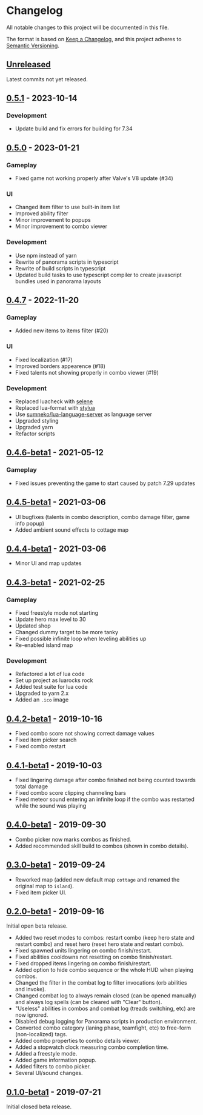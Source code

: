 # Changelog

All notable changes to this project will be documented in this file.

The format is based on [Keep a Changelog][kacl], and this project adheres to
[Semantic Versioning][semver].

## [Unreleased][unreleased]

Latest commits not yet released.

## [0.5.1] - 2023-10-14

### Development

- Update build and fix errors for building for 7.34

## [0.5.0] - 2023-01-21

### Gameplay

- Fixed game not working properly after Valve's V8 update (#34)

### UI

- Changed item filter to use built-in item list
- Improved ability filter
- Minor improvement to popups
- Minor improvement to combo viewer

### Development

- Use npm instead of yarn
- Rewrite of panorama scripts in typescript
- Rewrite of build scripts in typescript
- Updated build tasks to use typescript compiler to create javascript bundles used in panorama layouts

## [0.4.7] - 2022-11-20

### Gameplay

- Added new items to items filter (#20)

### UI

- Fixed localization (#17)
- Improved borders appearence (#18)
- Fixed talents not showing properly in combo viewer (#19)

### Development

- Replaced luacheck with [selene](https://github.com/Kampfkarren/selene)
- Replaced lua-format with [stylua](https://github.com/JohnnyMorganz/StyLua)
- Use [sumneko/lua-language-server](https://github.com/sumneko/lua-language-server) as language server
- Upgraded styling
- Upgraded yarn
- Refactor scripts

## [0.4.6-beta1] - 2021-05-12

### Gameplay

- Fixed issues preventing the game to start caused by patch 7.29 updates

## [0.4.5-beta1] - 2021-03-06

- UI bugfixes (talents in combo description, combo damage filter, game info popup)
- Added ambient sound effects to cottage map

## [0.4.4-beta1] - 2021-03-06

- Minor UI and map updates

## [0.4.3-beta1] - 2021-02-25

### Gameplay

- Fixed freestyle mode not starting
- Update hero max level to 30
- Updated shop
- Changed dummy target to be more tanky
- Fixed possible infinite loop when leveling abilities up
- Re-enabled island map

### Development

- Refactored a lot of lua code
- Set up project as luarocks rock
- Added test suite for lua code
- Upgraded to yarn 2.x
- Added an `.ico` image

## [0.4.2-beta1] - 2019-10-16

- Fixed combo score not showing correct damage values
- Fixed item picker search
- Fixed combo restart

## [0.4.1-beta1] - 2019-10-03

- Fixed lingering damage after combo finished not being counted towards total
  damage
- Fixed combo score clipping channeling bars
- Fixed meteor sound entering an infinite loop if the combo was restarted
  while the sound was playing

## [0.4.0-beta1] - 2019-09-30

- Combo picker now marks combos as finished.
- Added recommended skill build to combos (shown in combo details).

## [0.3.0-beta1] - 2019-09-24

- Reworked map (added new default map `cottage` and renamed the original map
  to `island`).
- Fixed item picker UI.

## [0.2.0-beta1] - 2019-09-16

Initial open beta release.

- Added two reset modes to combos: restart combo (keep hero state and restart
  combo) and reset hero (reset hero state and restart combo).
- Fixed spawned units lingering on combo finish/restart.
- Fixed abilities cooldowns not resetting on combo finish/restart.
- Fixed dropped items lingering on combo finish/restart.
- Added option to hide combo sequence or the whole HUD when playing combos.
- Changed the filter in the combat log to filter invocations (orb abilities and
  invoke).
- Changed combat log to always remain closed (can be opened manually) and
  always log spells (can be cleared with "Clear" button).
- "Useless" abilities in combos and combat log (treads switching, etc) are now
  ignored.
- Disabled debug logging for Panorama scripts in production environment.
- Converted combo category (laning phase, teamfight, etc) to free-form
  (non-localized) tags.
- Added combo properties to combo details viewer.
- Added a stopwatch clock measuring combo completion time.
- Added a freestyle mode.
- Added game information popup.
- Added filters to combo picker.
- Several UI/sound changes.

## [0.1.0-beta1] - 2019-07-21

Initial closed beta release.

[0.1.0-beta1]: https://github.com/13k/invokation/releases/tag/v0.1.0-beta1
[0.2.0-beta1]: https://github.com/13k/invokation/releases/tag/v0.2.0-beta1
[0.3.0-beta1]: https://github.com/13k/invokation/releases/tag/v0.3.0-beta1
[0.4.0-beta1]: https://github.com/13k/invokation/releases/tag/v0.4.0-beta1
[0.4.1-beta1]: https://github.com/13k/invokation/releases/tag/v0.4.1-beta1
[0.4.2-beta1]: https://github.com/13k/invokation/releases/tag/v0.4.2-beta1
[0.4.3-beta1]: https://github.com/13k/invokation/releases/tag/v0.4.3-beta1
[0.4.4-beta1]: https://github.com/13k/invokation/releases/tag/v0.4.4-beta1
[0.4.5-beta1]: https://github.com/13k/invokation/releases/tag/v0.4.5-beta1
[0.4.6-beta1]: https://github.com/13k/invokation/releases/tag/v0.4.6-beta1
[0.4.7]: https://github.com/13k/invokation/releases/tag/v0.4.7
[0.5.0]: https://github.com/13k/invokation/releases/tag/v0.5.0
[0.5.1]: https://github.com/13k/invokation/releases/tag/v0.5.1
[unreleased]: https://github.com/13k/invokation/compare/v0.5.1...HEAD
[kacl]: https://keepachangelog.com/en/1.0.0/
[semver]: https://semver.org/spec/v2.0.0.html
